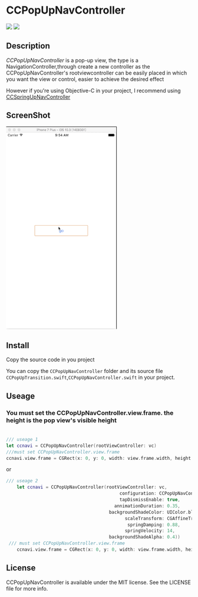 # CCPopUpNavController



![](https://img.shields.io/badge/Swift-3.0-green.svg)
![](https://img.shields.io/badge/license-MIT-blue.svg)


## Description
*CCPopUpNavController* is a pop-up view, the type is a NavigationController,through create a new controller as the CCPopUpNavController's rootviewcontroller can be easily placed in which you want the view or control, easier to achieve the desired effect 

However if you're using Objective-C in your project, I recommend using [CCSpringUpNavController](https://github.com/jsaddnf/CCSpringUpNavController)

## ScreenShot

<img src="demo.gif" alt="img" width="300px">

## Install

Copy the source code in you project

You can copy the `CCPopUpNavController` folder and its source file `CCPopUpTransition.swift`,`CCPopUpNavController.swift` in your project.

## Useage

### You must set the CCPopUpNavController.view.frame. the height is the pop view's visible height

```swift

/// useage 1
let ccnavi = CCPopUpNavController(rootViewController: vc)
///must set CCPopUpNavController.view.frame
ccnavi.view.frame = CGRect(x: 0, y: 0, width: view.frame.width, height: 400)

```

or


```swift
/// useage 2
    let ccnavi = CCPopUpNavController(rootViewController: vc, 
                                           configuration: CCPopUpNavController.optionalValue(
                                           tapDismissEnable: true, 
                                         annimationDuration: 0.35, 
                                       backgroundShadeColor: UIColor.black, 
                                             scaleTransform: CGAffineTransform(scaleX: 0.94, y: 0.94), 
                                              springDamping: 0.88, 
                                             springVelocity: 14, 
                                       backgroundShadeAlpha: 0.4))
 /// must set CCPopUpNavController.view.frame
    ccnavi.view.frame = CGRect(x: 0, y: 0, width: view.frame.width, height: 400)
```



## License

CCPopUpNavController is available under the MIT license. See the LICENSE file for more info.
